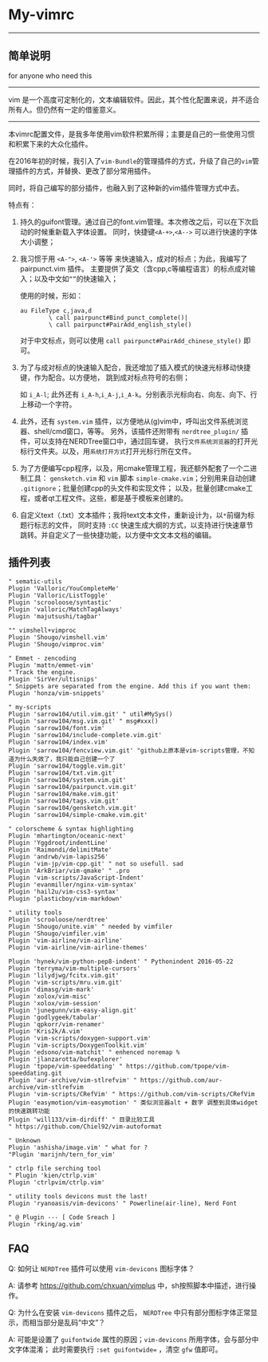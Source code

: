 # My-vimrc

------------------------------

## 简单说明

for anyone who need this

----------------------------------------------------------------------

vim 是一个高度可定制化的，文本编辑软件。因此，其个性化配置来说，并不适合所有人。但仍然有一定的借鉴意义。

----------------------------------------------------------------------

本vimrc配置文件，是我多年使用vim软件积累所得；主要是自己的一些使用习惯和积累下来的大众化插件。

在2016年初的时候，我引入了`vim-Bundle`的管理插件的方式，升级了自己的`vim`管理插件的方式，并替换、更改了部分常用插件。

同时，将自己编写的部分插件，也融入到了这种新的vim插件管理方式中去。

特点有：

1. 持久的guifont管理。通过自己的font.vim管理。本次修改之后，可以在下次启动的时候重新载入字体设置。
   同时，快捷键`<A-+>`,`<A-->` 可以进行快速的字体大小调整；

2. 我习惯于用 `<A-">`, `<A-'>` 等等 来快速输入，成对的标点；为此，我编写了 pairpunct.vim 插件。
   主要提供了英文（含cpp,c等编程语言）的标点成对输入；以及中文如`“”`的快速输入；

   使用的时候，形如：

    ```vim
    au FileType c,java,d
    	    \ call pairpunct#Bind_punct_complete()|
    	    \ call pairpunct#PairAdd_english_style()
    ```

   对于中文标点，则可以使用 `call pairpunct#PairAdd_chinese_style()` 即可。

3. 为了与成对标点的快速输入配合，我还增加了插入模式的快速光标移动快捷键，作为配合。以方便地，
   跳到成对标点符号的右侧；

   如 `i_A-l`; 此外还有 `i_A-h`,`i_A-j`,`i_A-k`。分别表示光标向右、向左、向下、行上移动一个字符。

4. 此外，还有 `system.vim` 插件，以方便地从(g)vim中，呼叫出文件系统浏览器、shell/cmd窗口，等等。
   另外，该插件还附带有 `nerdtree_plugin/` 插件，可以支持在NERDTree窗口中，通过回车键，
   执行`文件系统浏览器`的打开光标行文件夹。以及，用`系统打开方式`打开光标行所在文件。

5. 为了方便编写cpp程序，以及，用cmake管理工程，我还额外配套了一个二进制工具：
   `gensketch.vim` 和 `vim` 脚本 `simple-cmake.vim`；分别用来自动创建 `.gitignore`；批量创建cpp的头文件和实现文件；
   以及，批量创建cmake工程，或者qt工程文件。这些，都是基于模板来创建的。

6. 自定义text（.txt）文本插件；我将text文本文件，重新设计为，以`*`前缀为标题行标志的文件，
   同时支持 `:CC` 快速生成大纲的方式，以支持进行快速章节跳转。并自定义了一些快捷功能，以方便中文文本文档的编辑。

## 插件列表

```vim
" sematic-utils
Plugin 'Valloric/YouCompleteMe'
Plugin 'Valloric/ListToggle'
Plugin 'scrooloose/syntastic'
Plugin 'valloric/MatchTagAlways'
Plugin 'majutsushi/tagbar'

"" vimshell+vimproc
Plugin 'Shougo/vimshell.vim'
Plugin 'Shougo/vimproc.vim'

" Emmet - zencoding
Plugin 'mattn/emmet-vim'
" Track the engine.
Plugin 'SirVer/ultisnips'
" Snippets are separated from the engine. Add this if you want them:
Plugin 'honza/vim-snippets'

" my-scripts
Plugin 'sarrow104/util.vim.git' " util#MySys()
Plugin 'sarrow104/msg.vim.git' " msg#xxx()
Plugin 'sarrow104/font.vim'
Plugin 'sarrow104/include-complete.vim.git'
Plugin 'sarrow104/index.vim'
Plugin 'sarrow104/fencview.vim.git' "github上原本是vim-scripts管理，不知道为什么失效了，我只能自己创建一个了
Plugin 'sarrow104/toggle.vim.git'
Plugin 'sarrow104/txt.vim.git'
Plugin 'sarrow104/system.vim.git'
Plugin 'sarrow104/pairpunct.vim.git'
Plugin 'sarrow104/make.vim.git'
Plugin 'sarrow104/tags.vim.git'
Plugin 'sarrow104/gensketch.vim.git'
Plugin 'sarrow104/simple-cmake.vim.git'

" colorscheme & syntax highlighting
Plugin 'mhartington/oceanic-next'
Plugin 'Yggdroot/indentLine'
Plugin 'Raimondi/delimitMate'
Plugin 'andrwb/vim-lapis256'
Plugin 'vim-jp/vim-cpp.git' " not so usefull. sad
Plugin 'ArkBriar/vim-qmake' " .pro
Plugin 'vim-scripts/JavaScript-Indent'
Plugin 'evanmiller/nginx-vim-syntax'
Plugin 'hail2u/vim-css3-syntax'
Plugin 'plasticboy/vim-markdown'

" utility tools
Plugin 'scrooloose/nerdtree'
Plugin 'Shougo/unite.vim' " needed by vimfiler
Plugin 'Shougo/vimfiler.vim'
Plugin 'vim-airline/vim-airline'
Plugin 'vim-airline/vim-airline-themes'

Plugin 'hynek/vim-python-pep8-indent' " Pythonindent 2016-05-22
Plugin 'terryma/vim-multiple-cursors'
Plugin 'lilydjwg/fcitx.vim.git'
Plugin 'vim-scripts/mru.vim.git'
Plugin 'dimasg/vim-mark'
Plugin 'xolox/vim-misc'
Plugin 'xolox/vim-session'
Plugin 'junegunn/vim-easy-align.git'
Plugin 'godlygeek/tabular'
Plugin 'qpkorr/vim-renamer'
Plugin 'Kris2k/A.vim'
Plugin 'vim-scripts/doxygen-support.vim'
Plugin 'vim-scripts/DoxygenToolkit.vim'
Plugin 'edsono/vim-matchit' " enhenced noremap %
Plugin 'jlanzarotta/bufexplorer'
Plugin 'tpope/vim-speeddating' " https://github.com/tpope/vim-speeddating.git
Plugin 'aur-archive/vim-stlrefvim' " https://github.com/aur-archive/vim-stlrefvim
Plugin 'vim-scripts/CRefVim' " https://github.com/vim-scripts/CRefVim
Plugin 'easymotion/vim-easymotion' " 类似浏览器alt + 数字 调整到具体widget的快速跳转功能
Plugin 'will133/vim-dirdiff' " 目录比较工具
" https://github.com/Chiel92/vim-autoformat

" Unknown
Plugin 'ashisha/image.vim' " what for ?
"Plugin 'marijnh/tern_for_vim'

" ctrlp file serching tool
" Plugin 'kien/ctrlp.vim'
Plugin 'ctrlpvim/ctrlp.vim'

" utility tools devicons must the last!
Plugin 'ryanoasis/vim-devicons' " Powerline(air-line), Nerd Font

" @ Plugin --- [ Code Sreach ]
Plugin 'rking/ag.vim'
```

## FAQ

Q: 如何让 `NERDTree` 插件可以使用 `vim-devicons` 图标字体？

A: 请参考 https://github.com/chxuan/vimplus 中，sh按照脚本中描述，进行操作。

Q: 为什么在安装 `vim-devicons` 插件之后， `NERDTree` 中只有部分图标字体正常显示，而相当部分是乱码“中文”？

A: 可能是设置了 `guifontwide` 属性的原因；`vim-devicons` 所用字体，会与部分中文字体混淆；
   此时需要执行 `:set guifontwide=` ，清空 `gfw` 值即可。

